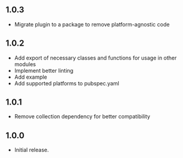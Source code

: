## 1.0.3
* Migrate plugin to a package to remove platform-agnostic code

## 1.0.2
* Add export of necessary classes and functions for usage in other modules
* Implement better linting
* Add example
* Add supported platforms to pubspec.yaml

## 1.0.1
* Remove collection dependency for better compatibility

## 1.0.0
* Initial release.
